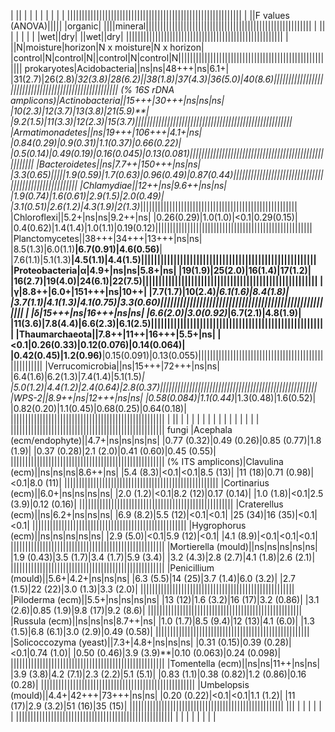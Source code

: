  | || | | | | | | | | ||||||||||||||||||||||||||||||||||||||||||||||||||||||||||||
 | ||F values (ANOVA)||||| |organic| ||||mineral|||||||||||||||||||||||||||||||||||||||||||||||||||||||||
 | || | | | | | |wet||dry| ||wet||dry| ||||||||||||||||||||||||||||||||||||||||||||||||||||||
 | ||N|moisture|horizon|N x moisture|N x horizon| |control|N|control|N||control|N|control|N||||||||||||||||||||||||||||||||||||||||||||||||||||||
prokaryotes|Acidobacteria||ns|ns|48+++|ns|6.1+| |31(2.7)|26(2.8)*|32(3.8)|28(6.2)||38(1.8)|37(4.3)|36(5.0)|40(8.6)||||||||||||||||||||||||||||||||||||||||||||||||||||||
(% 16S rDNA amplicons)|Actinobacteria||15+++|30+++|ns|ns|ns| |10(2.3)|12(3.7)|13(3.8)|21(5.9)**| |9.2(1.5)|11(3.3)|12(2.3)|15(3.7)||||||||||||||||||||||||||||||||||||||||||||||||||||||
 |Armatimonadetes||ns|19+++|106+++|4.1+|ns| |0.84(0.29)|0.9(0.31)|1.1(0.37)|0.66(0.22)| |0.5(0.14)|0.49(0.19)|0.16(0.045)|0.13(0.081)||||||||||||||||||||||||||||||||||||||||||||||||||||||
 |Bacteroidetes||ns|7.7++|150+++|ns|ns| |3.3(0.65)|||||1.9(0.59)|1.7(0.63)|0.96(0.49)|0.87(0.44)||||||||||||||||||||||||||||||||||||||||||||||||||||||
 |Chlamydiae||12++|ns|9.6++|ns|ns| |1.9(0.74)|1.6(0.61)|2.9(1.5)|2.0(0.49)| |3.1(0.51)|2.6(1.2)|4.3(1.9)|2(1.3)*||||||||||||||||||||||||||||||||||||||||||||||||||||||
 |Chloroflexi||5.2+|ns|ns|9.2++|ns| |0.26(0.29)|1.0(1.0)|<0.1|0.29(0.15)| |0.4(0.62)|1.4(1.4)|1.0(1.1)|0.19(0.12)||||||||||||||||||||||||||||||||||||||||||||||||||||||
 |Planctomycetes||38+++|34+++|13+++|ns|ns| |8.5(1.3)|6.0(1.1)**|6.7(0.91)|4.6(0.56)**| |7.6(1.1)|5.1(1.3)**|4.5(1.1)|4.4(1.5)||||||||||||||||||||||||||||||||||||||||||||||||||||||
 |Proteobacteria|α|4.9+|ns|ns|5.8+|ns| |19(1.9)|25(2.0)|16(1.4)|17(1.2)| |16(2.7)|19(4.0)|24(6.1)|22(7.5)||||||||||||||||||||||||||||||||||||||||||||||||||||||
 | |γ|8.8++|6.0+|151+++|ns|10++| |7.7(1.7)|10(2.4)*|6.1(1.6)|8.4(1.8)| |3.7(1.1)|4.1(1.3)|4.1(0.75)|3.3(0.60)||||||||||||||||||||||||||||||||||||||||||||||||||||||
 | |δ|15+++|ns|16+++|ns|ns| |6.6(2.0)|3.0(0.92)*|6.7(2.1)|4.8(1.9)| |11(3.6)|7.8(4.4)|6.6(2.3)|6.1(2.5)||||||||||||||||||||||||||||||||||||||||||||||||||||||
 |Thaumarchaeota||7.8++|11++|16+++|5.5+|ns| |<0.1|0.26(0.33)|0.12(0.076)|0.14(0.064)| |0.42(0.45)|1.2(0.96)**|0.15(0.091)|0.13(0.055)||||||||||||||||||||||||||||||||||||||||||||||||||||||
 |Verrucomicrobia||ns|15+++|72+++|ns|ns| |6.4(1.6)|6.2(1.3)|7.4(1.4)|5.1(1.5)*| |5.0(1.2)|4.4(1.2)|2.4(0.64)|2.8(0.37)||||||||||||||||||||||||||||||||||||||||||||||||||||||
 |WPS-2||8.9++|ns|12+++|ns|ns| |0.58(0.084)|1.1(0.44)*|1.3(0.48)|1.6(0.52)| |0.82(0.20)|1.1(0.45)|0.68(0.25)|0.64(0.18)| |||||||||||||||||||||||||||||||||||||||||||||||||||||
 | || | | | | | | | | | | | | | | | |||||||||||||||||||||||||||||||||||||||||||||||||||||
fungi |Acephala (ecm/endophyte)||4.7+|ns|ns|ns|ns| |0.77 (0.32)|0.49 (0.26)|0.85 (0.77)|1.8 (1.9)| |0.37 (0.28)|2.1 (2.0)|0.41 (0.60)|0.45 (0.55)| |||||||||||||||||||||||||||||||||||||||||||||||||||||
(% ITS amplicons)|Clavulina (ecm)||ns|ns|ns|8.6++|ns| |5.4 (8.3)|<0.1|<0.1|8.5 (13)| |11 (18)|0.71 (0.98)|<0.1|8.0 (11)| |||||||||||||||||||||||||||||||||||||||||||||||||||||
 |Cortinarius (ecm)||6.0+|ns|ns|ns|ns| |2.0 (1.2)|<0.1|8.2 (12)|0.17 (0.14)| |1.0 (1.8)|<0.1|2.5 (3.9)|0.12 (0.16)| |||||||||||||||||||||||||||||||||||||||||||||||||||||
 |Craterellus (ecm)||ns|6.2+|ns|ns|ns| |6.9 (8.2)|5.5 (12)|<0.1|<0.1| |25 (34)|16 (35)|<0.1|<0.1| |||||||||||||||||||||||||||||||||||||||||||||||||||||
 |Hygrophorus (ecm)||ns|ns|ns|ns|ns| |2.9 (5.0)|<0.1|5.9 (12)|<0.1| |4.1 (8.9)|<0.1|<0.1|<0.1| |||||||||||||||||||||||||||||||||||||||||||||||||||||
 |Mortierella (mould)||ns|ns|ns|ns|ns| |1.9 (0.43)|3.5 (1.7)|3.4 (1.7)|5.9 (3.4)| |3.2 (4.3)|2.8 (2.7)|4.1 (1.8)|2.6 (2.1)| |||||||||||||||||||||||||||||||||||||||||||||||||||||
 |Penicillium (mould)||5.6+|4.2+|ns|ns|ns| |6.3 (5.5)|14 (25)|3.7 (1.4)|6.0 (3.2)| |2.7 (1.5)|22 (22)|3.0 (1.3)|3.3 (2.0)| |||||||||||||||||||||||||||||||||||||||||||||||||||||
 |Piloderma (ecm)||5.5+|ns|ns|ns|ns| |13 (12)|1.6 (3.2)|16 (17)|3.2 (0.86)| |3.1 (2.6)|0.85 (1.9)|9.8 (17)|9.2 (8.6)| |||||||||||||||||||||||||||||||||||||||||||||||||||||
 |Russula (ecm)||ns|ns|ns|8.7++|ns| |1.0 (1.7)|8.5 (9.4)|12 (13)|4.1 (6.0)| |1.3 (1.5)|6.8 (6.1)|3.0 (2.9)|0.49 (0.58)| |||||||||||||||||||||||||||||||||||||||||||||||||||||
 |Solicoccozyma (yeast)||7.3+|4.8+|ns|ns|ns| |0.31 (0.15)|0.39 (0.28)|<0.1|0.74 (1.0)| |0.50 (0.46)|3.9 (3.9)**|0.10 (0.063)|0.24 (0.098)| |||||||||||||||||||||||||||||||||||||||||||||||||||||
 |Tomentella (ecm)||ns|ns|11++|ns|ns| |3.9 (3.8)|4.2 (7.1)|2.3 (2.2)|5.1 (5.1)| |0.83 (1.1)|0.38 (0.82)|1.2 (0.86)|0.16 (0.28)| |||||||||||||||||||||||||||||||||||||||||||||||||||||
 |Umbelopsis (mould)||4.4+|42+++|73+++|ns|ns| |0.20 (0.22)|<0.1|<0.1|1.1 (1.2)| |11 (17)|2.9 (3.2)|51 (16)|35 (15)| |||||||||||||||||||||||||||||||||||||||||||||||||||||
 ||| | | | | | | |||||||||||||||||||||||||||||||||||||||||||||||||||||| | | | | | | | | 
